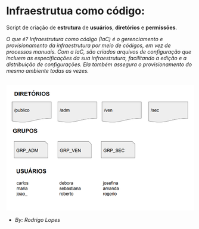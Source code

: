 # Infraestrutua como código:
Script de criação de **estrutura** de **usuários**, **diretórios** e **permissões**.

*O que é?
Infraestrutura como código (IaC) é o gerenciamento e provisionamento 
da infraestrutura por meio de códigos, em vez de processos manuais.
Com a IaC, são criados arquivos de configuração que incluem as 
especificações da sua infraestrutura, facilitando a edição e a 
distribuição de configurações. Ela também assegura o 
provisionamento do mesmo ambiente todas as vezes.*


<br>
<img src="img.png" alt="My cool logo"/>

<br>

 * *By: Rodrigo Lopes*


